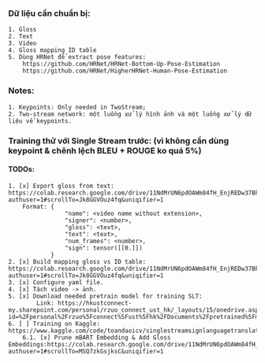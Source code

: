 ### Dữ liệu cần chuẩn bị:
    1. Gloss
    2. Text
    3. Video
    4. Gloss mapping ID table
    5. Dùng HRNet để extract pose features: 
        https://github.com/HRNet/HRNet-Bottom-Up-Pose-Estimation
        https://github.com/HRNet/HigherHRNet-Human-Pose-Estimation

### Notes:
    1. Keypoints: Only needed in TwoStream;
    2. Two-stream network: một luồng xử lý hình ảnh và một luồng xử lý dữ liệu về keypoints.


### Training thử với Single Stream trước: (vì không cần dùng keypoint & chênh lệch BLEU + ROUGE ko quá 5%)
#### TODOs:
    1. [x] Export gloss from text: https://colab.research.google.com/drive/11NdMrUN6pdOAWm84fH_EnjREDw37Bk52?authuser=1#scrollTo=Jk8GGVOuz4fq&uniqifier=1
        Format: {
                    "name": <video name without extension>,
                    "signer": <number>,
                    "gloss": <text>,
                    "text": <text>,
                    "num_frames": <number>,
                    "sign": tensor([[0.]])
                }
    2. [x] Build mapping gloss vs ID table: https://colab.research.google.com/drive/11NdMrUN6pdOAWm84fH_EnjREDw37Bk52?authuser=1#scrollTo=Jk8GGVOuz4fq&uniqifier=1
    3. [x] Configure yaml file.
    4. [x] Tách video -> ảnh.
    5. [x] Download needed pretrain model for training SLT: 
            Link: https://hkustconnect-my.sharepoint.com/personal/rzuo_connect_ust_hk/_layouts/15/onedrive.aspx?id=%2Fpersonal%2Frzuo%5Fconnect%5Fust%5Fhk%2FDocuments%2Fpretrained%5Fmodels&ga=1
    6. [ ] Training on Kaggle: https://www.kaggle.com/code/toandaoicv/singlestreamsignlanguagetranslation/edit/run/166821736
        6.1. [x] Prune mBART Embedding & Add Gloss Embeddings:https://colab.research.google.com/drive/11NdMrUN6pdOAWm84fH_EnjREDw37Bk52?authuser=1#scrollTo=MSQ7zkGsjksC&uniqifier=1